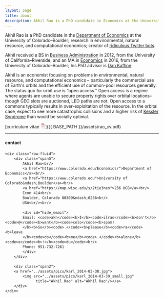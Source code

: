 ```yaml
---
layout: page
title: about
description: Akhil Rao is a PhD candidate in Economics at the University of Colorado - Boulder; research in environmental and natural resource economics
---
```


Akhil Rao is a PhD candidate in the
[Department of Economics](https://www.biostat.wisc.edu)
at the University of Colorado&ndash;Boulder;
research in environmental, natural resource, and computational economics; creator of [ridiculous Twitter bots](https://twitter.com/bakRabot).

Akhil received a BS in [Business Administration](https://soba.ucr.edu/)
in 2012, from the
University of California&ndash;Riverside, and an
MA in [Economics](https://www.colorado.edu/Economics/) in 2016, from the
University of Colorado&ndash;Boulder; his PhD advisor is
[Dan Kaffine](http://spot.colorado.edu/~daka9342/).

Akhil is an economist focusing on problems in environmental, natural resource, and computational economics &ndash; particularly the commercial use of Earth's orbits and the efficient use of common-pool resources generally. The
status quo for orbit use is &ldquo;open access.&rdquo; Open access is a
regime where agents are unable to secure property rights over orbital locations&ndash; though GEO slots are auctioned, LEO paths are not. Open access to a commons typically results in over-exploitation of the resource. In the orbital case, expect to see more catastrophic collisions and a higher risk of [Kessler Syndrome](https://en.wikipedia.org/wiki/Kessler_syndrome) than would be socially optimal. 

[curriculum vitae ![CV as pdf](icons16/pdf-icon.png)]({{ BASE_PATH }}/assets/rao_cv.pdf)<br/>
<!-- [orcid](https://orcid.org): [0000-0002-4914-6671](https://orcid.org/0000-0002-4914-6671)<br/>
[google scholar](https://scholar.google.com/citations?sortby=pubdate&hl=en&user=42tCp5UAAAAJ&view_op=list_works)<br/>
[impactstory](https://impactstory.org/u/0000-0002-4914-6671) -->

---

<div class="container">
<h4><a name="contact"></a>contact</h4>

    <div class="row-fluid">
        <div class="span5">
            Akhil Rao<br/>
            <a href="https://www.colorado.edu/Economics/">Department of Economics</a><br/>
            <a href="https://www.colorado.edu">University of Colorado&ndash;Boulder</a><br/>
            <a href="https://map.wisc.edu/s/2tie3nen">256 UCB</a><br/>
            Econ 414<br/>
            Boulder, Colorado 80309&ndash;0256<br/>
            USA<br/><br/>

            <div id="hide_email">
            Email: <code>akh</code><b>I</b><code>ilrao</code><b>don't</b><code>@</code><b>want</b><code>colo</code><b>spam!
            </b><b>So</b><code>.</code><b>please</b><code>ra</code><b>leave
            </b><code>do</code><b>me</b><code>.</code><b>alone</b><code>e</code><b>!</b><code>du</code><br/>
            Phone: 951-732-7261
            </div>
        </div>

        <div class="span2">
        <a href="../assets/pics/karl_2014-03-30.jpg">
            <img src="../assets/pics/karl_2014-03-30_small.jpg"
                  title="Akhil Rao" alt="Akhil Rao"/></a>
        </div>
    </div>
</div>
